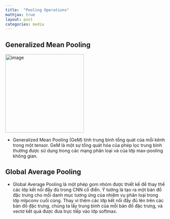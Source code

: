 ```yaml
---
title:  "Pooling Operations"
mathjax: true
layout: post
categories: media
---
```


## Generalized Mean Pooling
<img width="247" alt="image" src="https://github.com/NhiNguyen34/NhiNguyen34.github.io/assets/118429842/548316ea-dd19-40d4-96a1-f07db14ddfab">

* Generalized Mean Pooling (GeM) tính trung bình tổng quát của mỗi kênh trong một tensor. GeM là một sự tổng quát hóa của phép lọc trung bình thường được sử dụng trong các mạng phân loại và của lớp max-pooling không gian.
## Global Average Pooling
* Global Average Pooling là một phép gom nhóm được thiết kế để thay thế các lớp kết nối đầy đủ trong CNN cổ điển. Ý tưởng là tạo ra một bản đồ đặc trưng cho mỗi danh mục tương ứng của nhiệm vụ phân loại trong lớp mlpconv cuối cùng. Thay vì thêm các lớp kết nối đầy đủ lên trên các bản đồ đặc trưng, chúng ta lấy trung bình của mỗi bản đồ đặc trưng, và vectơ kết quả được đưa trực tiếp vào lớp softmax.

